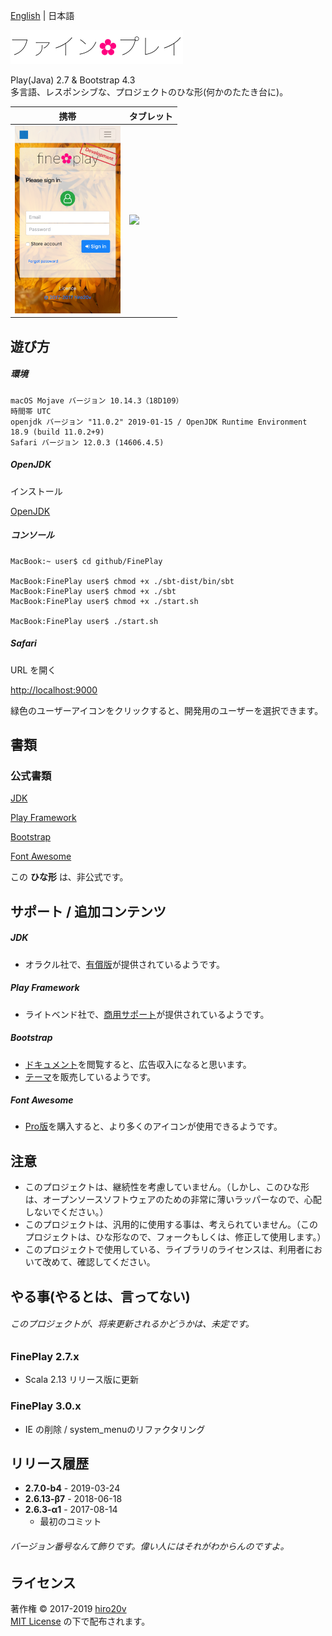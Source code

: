 [English](./README.md) | 日本語

<img src="./public/images/ja-JP/logo.png" alt="fine✿play" height="54"/>

Play(Java) 2.7 & Bootstrap 4.3  
多言語、レスポンシブな、プロジェクトのひな形(何かのたたき台に)。

| 携帯 | タブレット |
|-------|-----------|
| <img src="./public/images/iPhone.png" height="300"/>  | <img src="./public/images/iPad.png" height="400"/> |

遊び方
----------

##### 環境 #####

	macOS Mojave バージョン 10.14.3（18D109）
	時間帯 UTC
	openjdk バージョン "11.0.2" 2019-01-15 / OpenJDK Runtime Environment 18.9 (build 11.0.2+9)
	Safari バージョン 12.0.3 (14606.4.5)

##### OpenJDK #####

インストール

[OpenJDK](http://jdk.java.net/11/)

##### コンソール #####

	MacBook:~ user$ cd github/FinePlay

	MacBook:FinePlay user$ chmod +x ./sbt-dist/bin/sbt
	MacBook:FinePlay user$ chmod +x ./sbt
	MacBook:FinePlay user$ chmod +x ./start.sh

	MacBook:FinePlay user$ ./start.sh

##### Safari #####

URL を開く

[http://localhost:9000](http://localhost:9000)

緑色のユーザーアイコンをクリックすると、開発用のユーザーを選択できます。

書類
-------

### 公式書類 ###

[JDK](https://docs.oracle.com/javase/jp/11/docs/api/)

[Play Framework](https://www.playframework.com/documentation/2.7.x)

[Bootstrap](http://getbootstrap.com/docs/4.3)

[Font Awesome](https://fontawesome.com/how-to-use)

この **ひな形** は、非公式です。

サポート / 追加コンテンツ
---------------

##### JDK #####
+ オラクル社で、[有償版](https://support.oracle.com/epmos/faces/MosIndex.jspx)が提供されているようです。

##### Play Framework #####
+ ライトベンド社で、[商用サポート](https://www.lightbend.com/subscription)が提供されているようです。

##### Bootstrap #####
+ [ドキュメント](https://getbootstrap.com)を閲覧すると、広告収入になると思います。
+ [テーマ](https://themes.getbootstrap.com)を販売しているようです。

##### Font Awesome #####
+ [Pro版](https://fontawesome.com/pro)を購入すると、より多くのアイコンが使用できるようです。

注意
---------------

+ このプロジェクトは、継続性を考慮していません。（しかし、このひな形は、オープンソースソフトウェアのための非常に薄いラッパーなので、心配しないでください。）
+ このプロジェクトは、汎用的に使用する事は、考えられていません。（このプロジェクトは、ひな形なので、フォークもしくは、修正して使用します。）
+ このプロジェクトで使用している、ライブラリのライセンスは、利用者において改めて、確認してください。

やる事(やるとは、言ってない)
---------------

###### このプロジェクトが、将来更新されるかどうかは、未定です。 ######

### FinePlay 2.7.x ###
+ Scala 2.13 リリース版に更新  

### FinePlay 3.0.x ###
+ IE の削除 / system_menuのリファクタリング

リリース履歴
---------------

+ **2.7.0-b4** - 2019-03-24
+ **2.6.13-β7** - 2018-06-18
+ **2.6.3-α1** - 2017-08-14
   + 最初のコミット

###### バージョン番号なんて飾りです。偉い人にはそれがわからんのですよ。

ライセンス
-------
著作権 &copy; 2017-2019 [hiro20v](https://github.com/hiro20v)  
[MIT License][mit] の下で配布されます。

[MIT]: http://opensource.org/licenses/MIT
